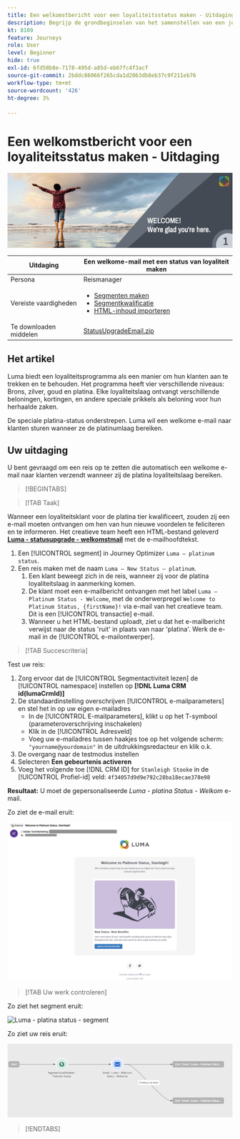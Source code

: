 ```yaml
---
title: Een welkomstbericht voor een loyaliteitsstatus maken - Uitdaging
description: Begrijp de grondbeginselen van het samenstellen van een journey in het journeycanvas.
kt: 8109
feature: Journeys
role: User
level: Beginner
hide: true
exl-id: 6fd58b8e-7178-495d-a85d-eb67fc4f3acf
source-git-commit: 2bddc86066f265cda1d2063db8eb37c9f211eb76
workflow-type: tm+mt
source-wordcount: '426'
ht-degree: 3%

---
```


# Een welkomstbericht voor een loyaliteitsstatus maken - Uitdaging

![Loyalty status welkomstmail - Uitdagingsbanner](/help/challenges/assets/email-assets/luma-transactional-onboarding-1.png)

| Uitdaging | Een welkome-mail met een status van loyaliteit maken |
|---|---|
| Persona | Reismanager |
| Vereiste vaardigheden | <ul><li>[Segmenten maken](https://experienceleague.adobe.com/docs/journey-optimizer-learn/tutorials/profiles-segments-subscriptions/create-segments.html)</li> <li>[Segmentkwalificatie](https://experienceleague.adobe.com/docs/journey-optimizer-learn/tutorials/create-journeys/use-case-read-segment-qualification.html)</li><li>[HTML-inhoud importeren](https://experienceleague.adobe.com/docs/journey-optimizer-learn/tutorials/create-messages/create-emails/import-and-author-html-email-content.html)</li></ul> |
| Te downloaden middelen | [StatusUpgradeEmail.zip](/help/challenges/assets/email-assets/StatusUpgradeEmail.zip) |

## Het artikel

Luma biedt een loyaliteitsprogramma als een manier om hun klanten aan te trekken en te behouden. Het programma heeft vier verschillende niveaus: Brons, zilver, goud en platina. Elke loyaliteitslaag ontvangt verschillende beloningen, kortingen, en andere speciale prikkels als beloning voor hun herhaalde zaken.

De speciale platina-status onderstrepen. Luma wil een welkome e-mail naar klanten sturen wanneer ze de platinumlaag bereiken.

## Uw uitdaging

U bent gevraagd om een reis op te zetten die automatisch een welkome e-mail naar klanten verzendt wanneer zij de platina loyaliteitslaag bereiken.

>[!BEGINTABS]

>[!TAB Taak]

Wanneer een loyaliteitsklant voor de platina tier kwalificeert, zouden zij een e-mail moeten ontvangen om hen van hun nieuwe voordelen te feliciteren en te informeren. Het creatieve team heeft een HTML-bestand geleverd **[Luma - statusupgrade - welkomstmail](/help/challenges/assets/email-assets/StatusUpgradeEmail.zip)** met de e-mailhoofdtekst.

1. Een [!UICONTROL segment] in Journey Optimizer `Luma – platinum status`.
2. Een reis maken met de naam `Luma – New Status – platinum`.
   1. Een klant beweegt zich in de reis, wanneer zij voor de platina loyaliteitslaag in aanmerking komen.
   2. De klant moet een e-mailbericht ontvangen met het label `Luma – Platinum Status - Welcome`, met de onderwerpregel `Welcome to Platinum Status, {firstName}!` via e-mail van het creatieve team. Dit is een [!UICONTROL transactie] e-mail.
   3. Wanneer u het HTML-bestand uploadt, ziet u dat het e-mailbericht verwijst naar de status &#39;ruit&#39; in plaats van naar &#39;platina&#39;. Werk de e-mail in de [!UICONTROL e-mailontwerper].

>[!TAB Succescriteria]

Test uw reis:

1. Zorg ervoor dat de [!UICONTROL Segmentactiviteit lezen] de [!UICONTROL namespace] instellen op **[!DNL Luma CRM id(lumaCrmId)]**
2. De standaardinstelling overschrijven [!UICONTROL e-mailparameters] en stel het in op uw eigen e-mailadres
   * In de [!UICONTROL E-mailparameters], klikt u op het T-symbool (parameteroverschrijving inschakelen)
   * Klik in de [!UICONTROL Adresveld]
   * Voeg uw e-mailadres tussen haakjes toe op het volgende scherm: `"yourname@yourdomain"` in de uitdrukkingsredacteur en klik o.k.
3. De overgang naar de testmodus instellen
4. Selecteren **Een gebeurtenis activeren**
5. Voeg het volgende toe [!DNL CRM ID] for `Stanleigh Stooke` in de [!UICONTROL Profiel-id] veld: `4f34057d9d9e792c28ba18ecae378e98`

**Resultaat:** U moet de gepersonaliseerde *Luma - platina Status - Welkom* e-mail.

Zo ziet de e-mail eruit:

![Luma - statusupgrade - welkomstmail](/help/challenges/assets/status-upgrade-welcome-email.png)

>[!TAB Uw werk controleren]

Zo ziet het segment eruit:

![Luma - platina status - segment](/)

Zo ziet uw reis eruit:

![platina-status-upgrade-reis](/help/challenges/assets/journey-luma-status-upgrade.png)

>[!ENDTABS]
